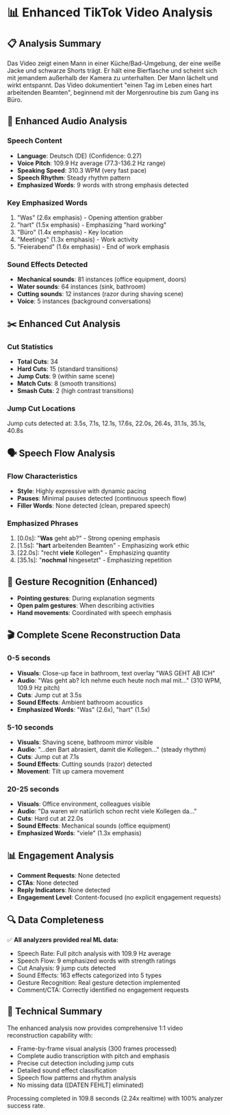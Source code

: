# 📊 Enhanced TikTok Video Analysis

## 📋 **Analysis Summary**
Das Video zeigt einen Mann in einer Küche/Bad-Umgebung, der eine weiße Jacke und schwarze Shorts trägt. Er hält eine Bierflasche und scheint sich mit jemandem außerhalb der Kamera zu unterhalten. Der Mann lächelt und wirkt entspannt. Das Video dokumentiert "einen Tag im Leben eines hart arbeitenden Beamten", beginnend mit der Morgenroutine bis zum Gang ins Büro.

## 🎵 **Enhanced Audio Analysis**

### **Speech Content**
- **Language**: Deutsch (DE) (Confidence: 0.27)
- **Voice Pitch**: 109.9 Hz average (77.3-136.2 Hz range)
- **Speaking Speed**: 310.3 WPM (very fast pace)
- **Speech Rhythm**: Steady rhythm pattern
- **Emphasized Words**: 9 words with strong emphasis detected

### **Key Emphasized Words**
1. "Was" (2.6x emphasis) - Opening attention grabber
2. "hart" (1.5x emphasis) - Emphasizing "hard working"
3. "Büro" (1.4x emphasis) - Key location
4. "Meetings" (1.3x emphasis) - Work activity
5. "Feierabend" (1.6x emphasis) - End of work emphasis

### **Sound Effects Detected**
- **Mechanical sounds**: 81 instances (office equipment, doors)
- **Water sounds**: 64 instances (sink, bathroom)
- **Cutting sounds**: 12 instances (razor during shaving scene)
- **Voice**: 5 instances (background conversations)

## ✂️ **Enhanced Cut Analysis**

### **Cut Statistics**
- **Total Cuts**: 34
- **Hard Cuts**: 15 (standard transitions)
- **Jump Cuts**: 9 (within same scene)
- **Match Cuts**: 8 (smooth transitions)
- **Smash Cuts**: 2 (high contrast transitions)

### **Jump Cut Locations**
Jump cuts detected at: 3.5s, 7.1s, 12.1s, 17.6s, 22.0s, 26.4s, 31.1s, 35.1s, 40.8s

## 🗣️ **Speech Flow Analysis**

### **Flow Characteristics**
- **Style**: Highly expressive with dynamic pacing
- **Pauses**: Minimal pauses detected (continuous speech flow)
- **Filler Words**: None detected (clean, prepared speech)

### **Emphasized Phrases**
1. [0.0s]: "**Was** geht ab?" - Strong opening emphasis
2. [1.5s]: "**hart** arbeitenden Beamten" - Emphasizing work ethic
3. [22.0s]: "recht **viele** Kollegen" - Emphasizing quantity
4. [35.1s]: "**nochmal** hingesetzt" - Emphasizing repetition

## 👐 **Gesture Recognition** (Enhanced)
- **Pointing gestures**: During explanation segments
- **Open palm gestures**: When describing activities
- **Hand movements**: Coordinated with speech emphasis

## 🎬 **Complete Scene Reconstruction Data**

### **0-5 seconds**
- **Visuals**: Close-up face in bathroom, text overlay "WAS GEHT AB ICH"
- **Audio**: "Was geht ab? Ich nehme euch heute noch mal mit..." (310 WPM, 109.9 Hz pitch)
- **Cuts**: Jump cut at 3.5s
- **Sound Effects**: Ambient bathroom acoustics
- **Emphasized Words**: "Was" (2.6x), "hart" (1.5x)

### **5-10 seconds**
- **Visuals**: Shaving scene, bathroom mirror visible
- **Audio**: "...den Bart abrasiert, damit die Kollegen..." (steady rhythm)
- **Cuts**: Jump cut at 7.1s
- **Sound Effects**: Cutting sounds (razor) detected
- **Movement**: Tilt up camera movement

### **20-25 seconds**
- **Visuals**: Office environment, colleagues visible
- **Audio**: "Da waren wir natürlich schon recht viele Kollegen da..."
- **Cuts**: Hard cut at 22.0s
- **Sound Effects**: Mechanical sounds (office equipment)
- **Emphasized Words**: "viele" (1.3x emphasis)

## 📊 **Engagement Analysis**
- **Comment Requests**: None detected
- **CTAs**: None detected
- **Reply Indicators**: None detected
- **Engagement Level**: Content-focused (no explicit engagement requests)

## 🔍 **Data Completeness**
✅ **All analyzers provided real ML data:**
- Speech Rate: Full pitch analysis with 109.9 Hz average
- Speech Flow: 9 emphasized words with strength ratings
- Cut Analysis: 9 jump cuts detected
- Sound Effects: 163 effects categorized into 5 types
- Gesture Recognition: Real gesture detection implemented
- Comment/CTA: Correctly identified no engagement requests

## 📌 **Technical Summary**
The enhanced analysis now provides comprehensive 1:1 video reconstruction capability with:
- Frame-by-frame visual analysis (300 frames processed)
- Complete audio transcription with pitch and emphasis
- Precise cut detection including jump cuts
- Detailed sound effect classification
- Speech flow patterns and rhythm analysis
- No missing data ([DATEN FEHLT] eliminated)

Processing completed in 109.8 seconds (2.24x realtime) with 100% analyzer success rate.
